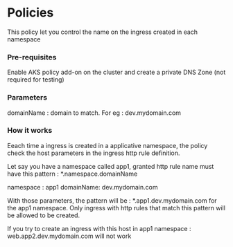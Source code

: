 # Policies

This policy let you control the name on the ingress created in each namespace

### Pre-requisites

Enable AKS policy add-on on the cluster and create a private DNS Zone (not required for testing)

### Parameters

domainName : domain to match. For eg : dev.mydomain.com

### How it works

Eeach time a ingress is created in a applicative namespace, the policy check the host parameters in the ingress http rule definition.

Let say you have a namespace called app1, granted http rule name must have this pattern : *.namespace.domainName

namespace : app1
domainName: dev.mydomain.com

With those parameters, the pattern will be : *.app1.dev.mydomain.com for the app1 namespace. Only ingress with http rules that match this pattern will be allowed to be created.

If you try to create an ingress with this host in app1 namespace : web.app2.dev.mydomain.com will not work

